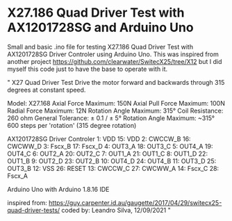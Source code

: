 # X27.186 Quad Driver Test with AX1201728SG and Arduino Uno

Small and basic .ino file for testing X27.186 Quad Driver Test with AX1201728SG Driver Controler using Arduino Uno. This was inspired from another project https://github.com/clearwater/SwitecX25/tree/X12 but I did myself this code just to have the base to operate with it.

"
X27 Quad Driver Test
Drive the motor forward and backwards through 315 degrees
at constant speed.

Model: X27.168
Axial Force Maximum: 150N
Axial Pull Force Maximum: 100N
Radial Force Maximum: 12N
Rotation Angle Maximum: 315°
Coil Resistance: 260 ohm
General Tolerance: ± 0.1 / ± 5°
Rotation Angle Maximum: ~315°
600 steps per 'rotation' (315 degree rotation)

AX1201728SG Driver Controler
1: VDD      15: VDD
2: CWCCW_B  16: CWCWW_D
3: Fscx_B   17: Fscx_D
4: OUT3_A   18: OUT3_C
5: OUT4_A   19: OUT4_C
6: OUT2_A   20: OUT2_C
7: OUT1_A   21: OUT1_C
8: OUT1_D   22: OUT1_B
9: OUT2_D   23: OUT2_B
10: OUT4_D  24: OUT4_B
11: OUT3_D  25: OUT3_B
12: VSS     26: RESET
13: CWCCW_C 27: CWCWW_A
14: Fscx_C  28: Fscx_A

Arduino Uno with Arduino 1.8.16 IDE

inspired from: https://guy.carpenter.id.au/gaugette/2017/04/29/switecx25-quad-driver-tests/
coded by: Leandro Silva, 12/09/2021
"
